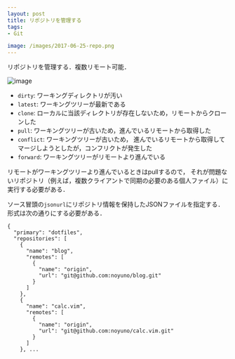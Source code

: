 ```yaml
---
layout: post
title: リポジトリを管理する
tags:
- Git

image: /images/2017-06-25-repo.png
---
```


リポジトリを管理する．複数リモート可能．

![image]({{page.image}})

- `dirty`: ワーキングディレクトリが汚い
- `latest`: ワーキングツリーが最新である
- `clone`: ローカルに当該ディレクトリが存在しないため，リモートからクローンした
- `pull`: ワーキングツリーが古いため，進んでいるリモートから取得した
- `conflict`: ワーキングツリーが古いため，
進んでいるリモートから取得してマージしようとしたが，コンフリクトが発生した
- `forward`: ワーキングツリーがリモートより進んでいる

リモートがワーキングツリーより進んでいるときはpullするので，
それが問題ないリポジトリ（例えば，複数クライアントで同期の必要のある個人ファイル）に実行する必要がある．

ソース冒頭の`jsonurl`にリポジトリ情報を保持したJSONファイルを指定する．
形式は次の通りにする必要がある．

~~~
{
  "primary": "dotfiles",
  "repositories": [
    {
      "name": "blog",
      "remotes": [
        {
          "name": "origin",
          "url": "git@github.com:noyuno/blog.git"
        }
      ]
    },
    {
      "name": "calc.vim",
      "remotes": [
        {
          "name": "origin",
          "url": "git@github.com:noyuno/calc.vim.git"
        }
      ]
    }, ...
~~~

<script src="https://gist-it.appspot.com/http://github.com/noyuno/dotfiles/raw/master/bin/repo"></script>

